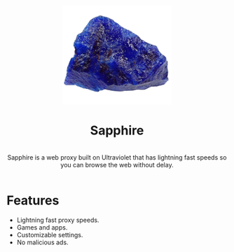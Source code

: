<div align="center">
<img src="/public/img/logo.png" style="width: 250px;"/>
<h1>Sapphire</h1>
<br/>
Sapphire is a web proxy built on Ultraviolet that has lightning fast speeds so you can browse the web without delay.
  <br/>
  <br/>
</div>
<h1>Features</h1>
<ul>
<li>Lightning fast proxy speeds.</li>
<li>Games and apps.</li>
<li>Customizable settings.</li>
<li>No malicious ads.</li>
</ul>
<br>
